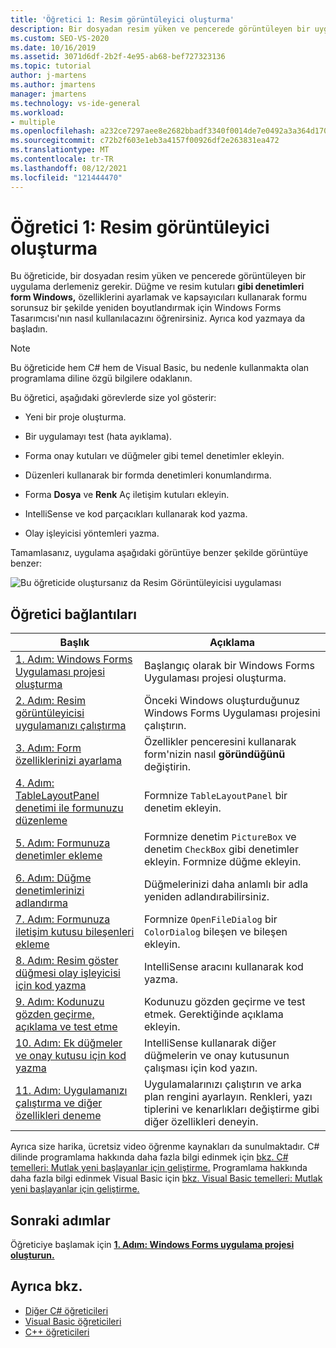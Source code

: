 ```yaml
---
title: 'Öğretici 1: Resim görüntüleyici oluşturma'
description: Bir dosyadan resim yüken ve pencerede görüntüleyen bir uygulama derlemeyi öğrenin.
ms.custom: SEO-VS-2020
ms.date: 10/16/2019
ms.assetid: 3071d6df-2b2f-4e95-ab68-bef727323136
ms.topic: tutorial
author: j-martens
ms.author: jmartens
manager: jmartens
ms.technology: vs-ide-general
ms.workload:
- multiple
ms.openlocfilehash: a232ce7297aee8e2682bbadf3340f0014de7e0492a3a364d17035750abff63e6
ms.sourcegitcommit: c72b2f603e1eb3a4157f00926df2e263831ea472
ms.translationtype: MT
ms.contentlocale: tr-TR
ms.lasthandoff: 08/12/2021
ms.locfileid: "121444470"
---
```

# <a name="tutorial-1-create-a-picture-viewer"></a>Öğretici 1: Resim görüntüleyici oluşturma

Bu öğreticide, bir dosyadan resim yüken ve pencerede görüntüleyen bir uygulama derlemeniz gerekir. Düğme ve resim kutuları **gibi denetimleri form Windows,** özelliklerini ayarlamak ve kapsayıcıları kullanarak formu sorunsuz bir şekilde yeniden boyutlandırmak için Windows Forms Tasarımcısı'nın nasıl kullanılacazını öğrenirsiniz. Ayrıca kod yazmaya da başladın.

> [!NOTE]
> Bu öğreticide hem C# hem de Visual Basic, bu nedenle kullanmakta olan programlama diline özgü bilgilere odaklanın.

Bu öğretici, aşağıdaki görevlerde size yol gösterir:

* Yeni bir proje oluşturma.

* Bir uygulamayı test (hata ayıklama).

* Forma onay kutuları ve düğmeler gibi temel denetimler ekleyin.

* Düzenleri kullanarak bir formda denetimleri konumlandırma.

* Forma **Dosya** ve **Renk** Aç iletişim kutuları ekleyin.

* IntelliSense ve kod parçacıkları kullanarak kod yazma.

* Olay işleyicisi yöntemleri yazma.

Tamamlasanız, uygulama aşağıdaki görüntüye benzer şekilde görüntüye benzer:

![Bu öğreticide oluştursanız da Resim Görüntüleyicisi uygulaması](../ide/media/express_pictureviewerdone.png)

## <a name="tutorial-links"></a>Öğretici bağlantıları

|Başlık|Açıklama|
|-----------|-----------------|
|[1. Adım: Windows Forms Uygulaması projesi oluşturma](../ide/step-1-create-a-windows-forms-application-project.md)|Başlangıç olarak bir Windows Forms Uygulaması projesi oluşturma.|
|[2. Adım: Resim görüntüleyicisi uygulamanızı çalıştırma](../ide/step-2-run-your-program.md)|Önceki Windows oluşturduğunuz Windows Forms Uygulaması projesini çalıştırın.|
|[3. Adım: Form özelliklerinizi ayarlama](../ide/step-3-set-your-form-properties.md)|Özellikler penceresini kullanarak form'nizin nasıl **göründüğünü** değiştirin.|
|[4. Adım: TableLayoutPanel denetimi ile formunuzu düzenleme](../ide/step-4-lay-out-your-form-with-a-tablelayoutpanel-control.md)|Formnize `TableLayoutPanel` bir denetim ekleyin.|
|[5. Adım: Formunuza denetimler ekleme](../ide/step-5-add-controls-to-your-form.md)|Formnize denetim `PictureBox` ve denetim `CheckBox` gibi denetimler ekleyin. Formnize düğme ekleyin.|
|[6. Adım: Düğme denetimlerinizi adlandırma](../ide/step-6-name-your-button-controls.md)|Düğmelerinizi daha anlamlı bir adla yeniden adlandırabilirsiniz.|
|[7. Adım: Formunuza iletişim kutusu bileşenleri ekleme](../ide/step-7-add-dialog-components-to-your-form.md)|Formnize `OpenFileDialog` bir `ColorDialog` bileşen ve bileşen ekleyin.|
|[8. Adım: Resim göster düğmesi olay işleyicisi için kod yazma](../ide/step-8-write-code-for-the-show-a-picture-button-event-handler.md)|IntelliSense aracını kullanarak kod yazma.|
|[9. Adım: Kodunuzu gözden geçirme, açıklama ve test etme](../ide/step-9-review-comment-and-test-your-code.md)|Kodunuzu gözden geçirme ve test etmek. Gerektiğinde açıklama ekleyin.|
|[10. Adım: Ek düğmeler ve onay kutusu için kod yazma](../ide/step-10-write-code-for-additional-buttons-and-a-check-box.md)|IntelliSense kullanarak diğer düğmelerin ve onay kutusunun çalışması için kod yazın.|
|[11. Adım: Uygulamanızı çalıştırma ve diğer özellikleri deneme](../ide/step-11-run-your-program-and-try-other-features.md)|Uygulamalarınızı çalıştırın ve arka plan rengini ayarlayın. Renkleri, yazı tiplerini ve kenarlıkları değiştirme gibi diğer özellikleri deneyin.|

Ayrıca size harika, ücretsiz video öğrenme kaynakları da sunulmaktadır. C# dilinde programlama hakkında daha fazla bilgi edinmek için [bkz. C# temelleri: Mutlak yeni başlayanlar için geliştirme.](https://channel9.msdn.com/Series/C-Sharp-Fundamentals-Development-for-Absolute-Beginners) Programlama hakkında daha fazla bilgi edinmek Visual Basic için [bkz. Visual Basic temelleri: Mutlak yeni başlayanlar için geliştirme.](https://channel9.msdn.com/Series/Visual-Basic-Development-for-Absolute-Beginners)

## <a name="next-steps"></a>Sonraki adımlar

Öğreticiye başlamak için **[1. Adım: Windows Forms uygulama projesi oluşturun.](../ide/step-1-create-a-windows-forms-application-project.md)**

## <a name="see-also"></a>Ayrıca bkz.

* [Diğer C# öğreticileri](../get-started/csharp/index.yml)
* [Visual Basic öğreticileri](../get-started/visual-basic/index.yml)
* [C++ öğreticileri](/cpp/get-started/tutorial-console-cpp)